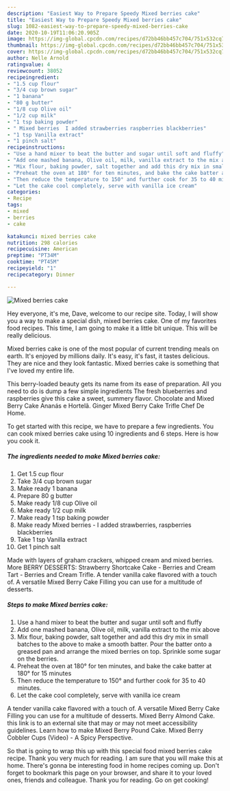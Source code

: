 ```yaml
---
description: "Easiest Way to Prepare Speedy Mixed berries cake"
title: "Easiest Way to Prepare Speedy Mixed berries cake"
slug: 1082-easiest-way-to-prepare-speedy-mixed-berries-cake
date: 2020-10-19T11:06:20.905Z
image: https://img-global.cpcdn.com/recipes/d72bb46bb457c704/751x532cq70/mixed-berries-cake-recipe-main-photo.jpg
thumbnail: https://img-global.cpcdn.com/recipes/d72bb46bb457c704/751x532cq70/mixed-berries-cake-recipe-main-photo.jpg
cover: https://img-global.cpcdn.com/recipes/d72bb46bb457c704/751x532cq70/mixed-berries-cake-recipe-main-photo.jpg
author: Nelle Arnold
ratingvalue: 4
reviewcount: 38052
recipeingredient:
- "1.5 cup flour"
- "3/4 cup brown sugar"
- "1 banana"
- "80 g butter"
- "1/8 cup Olive oil"
- "1/2 cup milk"
- "1 tsp baking powder"
- " Mixed berries  I added strawberries raspberries blackberries"
- "1 tsp Vanilla extract"
- "1 pinch salt"
recipeinstructions:
- "Use a hand mixer to beat the butter and sugar until soft and fluffy"
- "Add one mashed banana, Olive oil, milk, vanilla extract to the mix above"
- "Mix flour, baking powder, salt together and add this dry mix in small batches to the above to make a smooth batter. Pour the batter onto a greased pan and arrange the mixed berries on top. Sprinkle some sugar on the berries."
- "Preheat the oven at 180° for ten minutes, and bake the cake batter at 180° for 15 minutes"
- "Then reduce the temperature to 150° and further cook for 35 to 40 minutes."
- "Let the cake cool completely, serve with vanilla ice cream"
categories:
- Recipe
tags:
- mixed
- berries
- cake

katakunci: mixed berries cake 
nutrition: 298 calories
recipecuisine: American
preptime: "PT34M"
cooktime: "PT45M"
recipeyield: "1"
recipecategory: Dinner

---
```



![Mixed berries cake](https://img-global.cpcdn.com/recipes/d72bb46bb457c704/751x532cq70/mixed-berries-cake-recipe-main-photo.jpg)

Hey everyone, it's me, Dave, welcome to our recipe site. Today, I will show you a way to make a special dish, mixed berries cake. One of my favorites food recipes. This time, I am going to make it a little bit unique. This will be really delicious.

Mixed berries cake is one of the most popular of current trending meals on earth. It's enjoyed by millions daily. It's easy, it's fast, it tastes delicious. They are nice and they look fantastic. Mixed berries cake is something that I've loved my entire life.

This berry-loaded beauty gets its name from its ease of preparation. All you need to do is dump a few simple ingredients The fresh blueberries and raspberries give this cake a sweet, summery flavor. Chocolate and Mixed Berry Cake Ananás e Hortelã. Ginger Mixed Berry Cake Trifle Chef De Home.


To get started with this recipe, we have to prepare a few ingredients. You can cook mixed berries cake using 10 ingredients and 6 steps. Here is how you cook it.

<!--inarticleads1-->

##### The ingredients needed to make Mixed berries cake:

1. Get 1.5 cup flour
1. Take 3/4 cup brown sugar
1. Make ready 1 banana
1. Prepare 80 g butter
1. Make ready 1/8 cup Olive oil
1. Make ready 1/2 cup milk
1. Make ready 1 tsp baking powder
1. Make ready  Mixed berries - I added strawberries, raspberries blackberries
1. Take 1 tsp Vanilla extract
1. Get 1 pinch salt


Made with layers of graham crackers, whipped cream and mixed berries. More BERRY DESSERTS: Strawberry Shortcake Cake - Berries and Cream Tart - Berries and Cream Trifle. A tender vanilla cake flavored with a touch of. A versatile Mixed Berry Cake Filling you can use for a multitude of desserts. 

<!--inarticleads2-->

##### Steps to make Mixed berries cake:

1. Use a hand mixer to beat the butter and sugar until soft and fluffy
1. Add one mashed banana, Olive oil, milk, vanilla extract to the mix above
1. Mix flour, baking powder, salt together and add this dry mix in small batches to the above to make a smooth batter. Pour the batter onto a greased pan and arrange the mixed berries on top. Sprinkle some sugar on the berries.
1. Preheat the oven at 180° for ten minutes, and bake the cake batter at 180° for 15 minutes
1. Then reduce the temperature to 150° and further cook for 35 to 40 minutes.
1. Let the cake cool completely, serve with vanilla ice cream


A tender vanilla cake flavored with a touch of. A versatile Mixed Berry Cake Filling you can use for a multitude of desserts. Mixed Berry Almond Cake. this link is to an external site that may or may not meet accessibility guidelines. Learn how to make Mixed Berry Pound Cake. Mixed Berry Cobbler Cups (Video) - A Spicy Perspective. 

So that is going to wrap this up with this special food mixed berries cake recipe. Thank you very much for reading. I am sure that you will make this at home. There's gonna be interesting food in home recipes coming up. Don't forget to bookmark this page on your browser, and share it to your loved ones, friends and colleague. Thank you for reading. Go on get cooking!
